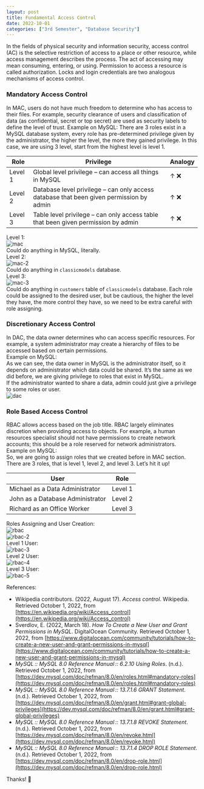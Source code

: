 ```yaml
---
layout: post
title: Fundamental Access Control
date: 2022-10-01
categories: ["3rd Semester", "Database Security"]
---
```


In the fields of physical security and information security, access control (AC) is the selective restriction of access to a place or other resource, while access management describes the process. The act of accessing may mean consuming, entering, or using. Permission to access a resource is called authorization.
Locks and login credentials are two analogous mechanisms of access control.  
### Mandatory Access Control  
In MAC, users do not have much freedom to determine who has access to their files. For example, security clearance of users and classification of data (as confidential, secret or top secret) are used as security labels to define the level of trust.
Example on MySQL:
There are 3 roles exist in a MySQL database system, every role has pre-determined privilege given by the administrator, the higher the level, the more they gained privilege. In this case, we are using 3 level, start from the highest level is level 1.  

| Role    | Privilege                                                                               | Analogy |
| ------- | --------------------------------------------------------------------------------------- | ------- |
| Level 1 | Global level privilege – can access all things in MySQL                                 | ↑ ❌     | ↓ ✔️ |
| Level 2 | Database level privilege – can only access database that been given permission by admin | ↑ ❌     | ↓ ✔️ |
| Level 3 | Table level privilege – can only access table that been given permission by admin       | ↑ ❌     | ↓ ✔️ |

Level 1:  
![mac](https://github.com/wyebit/wyebit.github.io/blob/main/assets/images/posts/2022-10-01-fundamental-access-control/mac.png?raw=true)  
Could do anything in MySQL, literally.  
Level 2:  
![mac-2](https://github.com/wyebit/wyebit.github.io/blob/main/assets/images/posts/2022-10-01-fundamental-access-control/mac-2.png?raw=true)  
Could do anything in `classicmodels` database.  
Level 3:  
![mac-3](https://github.com/wyebit/wyebit.github.io/blob/main/assets/images/posts/2022-10-01-fundamental-access-control/mac-3.png?raw=true)  
Could do anything in `customers` table of `classicmodels` database.
Each role could be assigned to the desired user, but be cautious, the higher the level they have, the more control they have, so we need to be extra careful with role assigning.  
### Discretionary Access Control  
In DAC, the data owner determines who can access specific resources. For example, a system administrator may create a hierarchy of files to be accessed based on certain permissions.  
Example on MySQL:  
As we can see, the data owner in MySQL is the administrator itself, so it depends on administrator which data could be shared. It’s the same as we did before, we are giving privilege to roles that exist in MySQL.  
If the administrator wanted to share a data, admin could just give a privilege to some roles or user.  
![dac](https://github.com/wyebit/wyebit.github.io/blob/main/assets/images/posts/2022-10-01-fundamental-access-control/dac.png?raw=true)  
### Role Based Access Control  
RBAC allows access based on the job title. RBAC largely eliminates discretion when providing access to objects. For example, a human resources specialist should not have permissions to create network accounts; this should be a role reserved for network administrators.  
Example on MySQL:  
So, we are going to assign roles that we created before in MAC section. There are 3 roles, that is level 1, level 2, and level 3. Let’s hit it up!  

| User                             | Role    |
| -------------------------------- | ------- |
| Michael as a Data Administrator  | Level 1 |
| John as a Database Administrator | Level 2 |
| Richard as an Office Worker      | Level 3 | 

Roles Assigning and User Creation:  
![rbac](https://github.com/wyebit/wyebit.github.io/blob/main/assets/images/posts/2022-10-01-fundamental-access-control/rbac.png?raw=true)  
![rbac-2](https://github.com/wyebit/wyebit.github.io/blob/main/assets/images/posts/2022-10-01-fundamental-access-control/rbac-3.png?raw=true)  
Level 1 User:  
![rbac-3](https://github.com/wyebit/wyebit.github.io/blob/main/assets/images/posts/2022-10-01-fundamental-access-control/rbac-3.png?raw=true)  
Level 2 User:  
![rbac-4](https://github.com/wyebit/wyebit.github.io/blob/main/assets/images/posts/2022-10-01-fundamental-access-control/rbac-4.png?raw=true)  
Level 3 User:  
![rbac-5](https://github.com/wyebit/wyebit.github.io/blob/main/assets/images/posts/2022-10-01-fundamental-access-control/rbac-5.png?raw=true)  

References:  
- Wikipedia contributors. (2022, August 17). _Access control_. Wikipedia. Retrieved October 1, 2022, from [https://en.wikipedia.org/wiki/Access_control](https://en.wikipedia.org/wiki/Access_control)
- Sverdlov, E. (2022, March 18). _How To Create a New User and Grant Permissions in MySQL_. DigitalOcean Community. Retrieved October 1, 2022, from [https://www.digitalocean.com/community/tutorials/how-to-create-a-new-user-and-grant-permissions-in-mysql](https://www.digitalocean.com/community/tutorials/how-to-create-a-new-user-and-grant-permissions-in-mysql)
- _MySQL :: MySQL 8.0 Reference Manual :: 6.2.10 Using Roles_. (n.d.). Retrieved October 1, 2022, from [https://dev.mysql.com/doc/refman/8.0/en/roles.html#mandatory-roles](https://dev.mysql.com/doc/refman/8.0/en/roles.html#mandatory-roles)
- _MySQL :: MySQL 8.0 Reference Manual :: 13.7.1.6 GRANT Statement_. (n.d.). Retrieved October 1, 2022, from [https://dev.mysql.com/doc/refman/8.0/en/grant.html#grant-global-privileges](https://dev.mysql.com/doc/refman/8.0/en/grant.html#grant-global-privileges)
- _MySQL :: MySQL 8.0 Reference Manual :: 13.7.1.8 REVOKE Statement_. (n.d.). Retrieved October 1, 2022, from [https://dev.mysql.com/doc/refman/8.0/en/revoke.html](https://dev.mysql.com/doc/refman/8.0/en/revoke.html)
- _MySQL :: MySQL 8.0 Reference Manual :: 13.7.1.4 DROP ROLE Statement_. (n.d.). Retrieved October 1, 2022, from [https://dev.mysql.com/doc/refman/8.0/en/drop-role.html](https://dev.mysql.com/doc/refman/8.0/en/drop-role.html)
  
Thanks! 🙏
